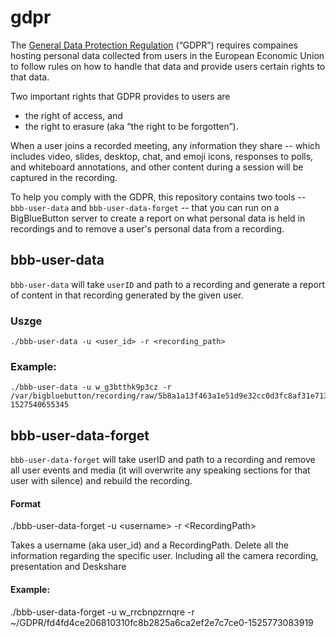# gdpr

The [General Data Protection Regulation](https://ec.europa.eu/commission/priorities/justice-and-fundamental-rights/data-protection/2018-reform-eu-data-protection-rules_en) (“GDPR”) requires compaines hosting personal data collected from users in the European Economic Union to follow rules on how to handle that data and provide users certain rights to that data.

Two important rights that GDPR provides to users are 

  * the right of access, and 
  * the right to erasure (aka “the right to be forgotten”). 

When a user joins a recorded meeting, any information they share -- which includes video, slides, desktop, chat, and emoji icons, responses to polls, and whiteboard annotations, and other content during a session will be captured in the recording.

To help you comply with the GDPR, this repository contains two tools -- `bbb-user-data` and `bbb-user-data-forget` -- that you can run on a BigBlueButton server to create a report on what personal data is held in recordings and to remove a user's personal data from a recording.


## bbb-user-data

`bbb-user-data` will take `userID` and path to a recording and generate a report of content in that recording generated by the given user.

### Uszge

~~~
./bbb-user-data -u <user_id> -r <recording_path>
~~~

### Example:

~~~
./bbb-user-data -u w_g3btthk9p3cz -r /var/bigbluebutton/recording/raw/5b8a1a13f463a1e51d9e32cc0d3fc8af31e713f1-1527540655345
~~~

## bbb-user-data-forget

`bbb-user-data-forget` will take userID and path to a recording and remove all user events and media (it will overwrite any speaking sections for that user with silence) and rebuild the recording.

#### Format
./bbb-user-data-forget -u \<username> -r \<RecordingPath>

Takes a username (aka user_id) and a RecordingPath.
Delete all the information regarding the specific user. Including all the camera recording, presentation and Deskshare

#### Example:
./bbb-user-data-forget -u w_rrcbnpzrnqre -r ~/GDPR/fd4fd4ce206810310fc8b2825a6ca2ef2e7c7ce0-1525773083919

